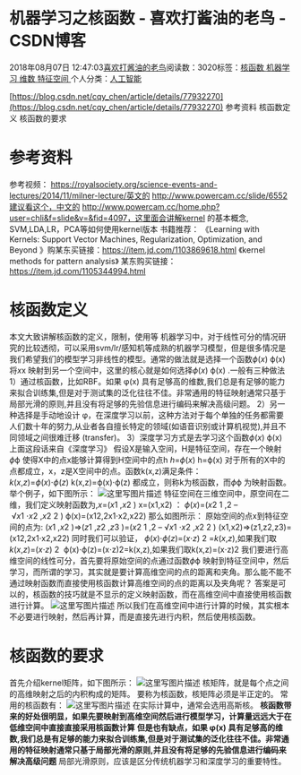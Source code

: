 
# 机器学习之核函数 - 喜欢打酱油的老鸟 - CSDN博客


2018年08月07日 12:47:03[喜欢打酱油的老鸟](https://me.csdn.net/weixin_42137700)阅读数：3020标签：[核函数																](https://so.csdn.net/so/search/s.do?q=核函数&t=blog)[机器学习																](https://so.csdn.net/so/search/s.do?q=机器学习&t=blog)[维数																](https://so.csdn.net/so/search/s.do?q=维数&t=blog)[特征空间																](https://so.csdn.net/so/search/s.do?q=特征空间&t=blog)[
							](https://so.csdn.net/so/search/s.do?q=维数&t=blog)[
																					](https://so.csdn.net/so/search/s.do?q=机器学习&t=blog)个人分类：[人工智能																](https://blog.csdn.net/weixin_42137700/article/category/7820233)
[
																								](https://so.csdn.net/so/search/s.do?q=机器学习&t=blog)
[
				](https://so.csdn.net/so/search/s.do?q=核函数&t=blog)
[
			](https://so.csdn.net/so/search/s.do?q=核函数&t=blog)

[https://blog.csdn.net/cqy_chen/article/details/77932270](https://blog.csdn.net/cqy_chen/article/details/77932270)
参考资料
核函数定义
核函数的要求

# 参考资料
参考视频：
https://royalsociety.org/science-events-and-lectures/2014/11/milner-lecture/英文的
http://www.powercam.cc/slide/6552建议看这个，中文的
http://www.powercam.cc/home.php?user=chli&f=slide&v=&fid=4097，这里面会讲解kernel 的基本概念, SVM,LDA,LR，PCA等如何使用kernel版本
书籍推荐：
《Learning with Kernels: Support Vector Machines, Regularization, Optimization, and Beyond 》购某东买链接：https://item.jd.com/1103869618.html
《kernel methods for pattern analysis》
某东购买链接：https://item.jd.com/1105344994.html
# 核函数定义
本文大致讲解核函数的定义，限制，使用等
机器学习中，对于线性可分的情况研究的比较透彻，可以采用svm/lr/感知机等成熟的机器学习模型，但是很多情况是我们希望我们的模型学习非线性的模型。通常的做法就是选择一个函数*ϕ*(*x*) ϕ(x) 将*x*x 映射到另一个空间中，这里的核心就是如何选择*ϕ*(*x*) ϕ(x) .一般有三种做法
1）通过核函数，比如RBF。如果 φ(x) 具有足够高的维数,我们总是有足够的能力来拟合训练集,但是对于测试集的泛化往往不佳。非常通用的特征映射通常只基于局部光滑的原则,并且没有将足够的先验信息进行编码来解决高级问题。
2）另一种选择是手动地设计 φ，在深度学习以前，这种方法对于每个单独的任务都需要人们数十年的努力,从业者各自擅长特定的领域(如语音识别或计算机视觉),并且不同领域之间很难迁移 (transfer)。
3）深度学习方式是去学习这个函数*ϕ*(*x*) ϕ(x)
上面这段话来自《深度学习》
假设X是输入空间，H是特征空间，存在一个映射*ϕ*ϕ 使得X中的点x能够计算得到H空间中的点h
*h*=*ϕ*(*x*) h=ϕ(x)
对于所有的X中的点都成立，x，z是X空间中的点。函数k(x,z)满足条件：
*k*(*x*,*z*)=*ϕ*(*x*)⋅*ϕ*(*z*) k(x,z)=ϕ(x)⋅ϕ(z)
都成立，则称k为核函数，而*ϕ*ϕ 为映射函数。
举个例子，如下图所示：
![这里写图片描述](https://img-blog.csdn.net/20170912212549012?watermark/2/text/aHR0cDovL2Jsb2cuY3Nkbi5uZXQvY3F5X2NoZW4=/font/5a6L5L2T/fontsize/400/fill/I0JBQkFCMA==/dissolve/70/gravity/SouthEast)
特征空间在三维空间中，原空间在二维，我们定义映射函数为,*x*=(*x*1 ,*x*2 ) x=(x1,x2) ：
*ϕ*(*x*)=(*x*2 1 ,2 – √*x*1 ⋅*x*2 ,*x*2 2 ) ϕ(x)=(x12,2x1⋅x2,x22)
那么如图所示：
原始空间的点x到特征空间的点为:
(*x*1 ,*x*2 )⇒(*z*1 ,*z*2 ,*z*3 )=(*x*2 1 ,2 – √*x*1 ⋅*x*2 ,*x*2 2 ) (x1,x2)⇒(z1,z2,z3)=(x12,2x1⋅x2,x22)
同时我们可以验证，
*ϕ*(*x*)⋅*ϕ*(*z*)=(*x*⋅*z*) 2 =*k*(*x*,*z*),如果我们取*k*(*x*,*z*)=(*x*⋅*z*) 2  ϕ(x)⋅ϕ(z)=(x⋅z)2=k(x,z),如果我们取k(x,z)=(x⋅z)2
我们要进行高维空间的线性可分，首先要将原始空间的点通过函数*ϕ*ϕ 映射到特征空间中，然后学习，而所谓的学习，其实就是要计算高维空间的点的距离和夹角。那么能不能不通过映射函数而直接使用核函数计算高维空间的点的距离以及夹角呢？
答案是可以的，核函数的技巧就是不显示的定义映射函数，而在高维空间中直接使用核函数进行计算。
![这里写图片描述](https://img-blog.csdn.net/20170912215423608?watermark/2/text/aHR0cDovL2Jsb2cuY3Nkbi5uZXQvY3F5X2NoZW4=/font/5a6L5L2T/fontsize/400/fill/I0JBQkFCMA==/dissolve/70/gravity/SouthEast)
所以我们在高维空间中进行计算的时候，其实根本不必要进行映射，然后再计算，而是直接先进行内积，然后使用核函数。
# 核函数的要求
首先介绍kernel矩阵，如下图所示：
![这里写图片描述](https://img-blog.csdn.net/20170912215722822?watermark/2/text/aHR0cDovL2Jsb2cuY3Nkbi5uZXQvY3F5X2NoZW4=/font/5a6L5L2T/fontsize/400/fill/I0JBQkFCMA==/dissolve/70/gravity/SouthEast)
核矩阵，就是每个点之间的高维映射之后的内积构成的矩阵。
要称为核函数，核矩阵必须是半正定的。
常用的核函数有：
![这里写图片描述](https://img-blog.csdn.net/20170912220105292?watermark/2/text/aHR0cDovL2Jsb2cuY3Nkbi5uZXQvY3F5X2NoZW4=/font/5a6L5L2T/fontsize/400/fill/I0JBQkFCMA==/dissolve/70/gravity/SouthEast)
在实际计算中，通常会选用高斯核。
**核函数带来的好处很明显，如果先要映射到高维空间然后进行模型学习，计算量远远大于在低维空间中直接直接采用核函数计算**
**但是也有缺点，如果 φ(x) 具有足够高的维数,我们总是有足够的能力来拟合训练集,但是对于测试集的泛化往往不佳。非常通用的特征映射通常只基于局部光滑的原则,并且没有将足够的先验信息进行编码来解决高级问题**
局部光滑原则，应该是区分传统机器学习和深度学习的重要特性。


